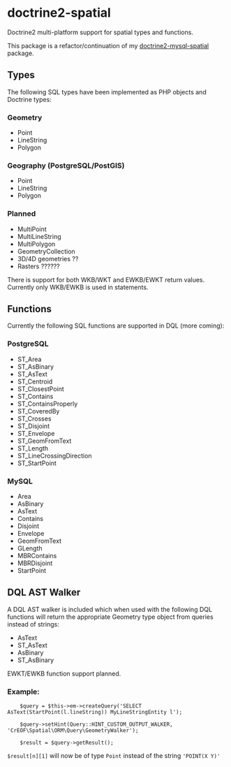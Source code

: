 # doctrine2-spatial

Doctrine2 multi-platform support for spatial types and functions.

This package is a refactor/continuation of my [doctrine2-mysql-spatial](https://github.com/djlambert/doctrine2-mysql-spatial) package.

## Types
The following SQL types have been implemented as PHP objects and Doctrine types:

### Geometry
* Point
* LineString
* Polygon

### Geography (PostgreSQL/PostGIS)
* Point
* LineString
* Polygon

### Planned
* MultiPoint
* MultiLineString
* MultiPolygon
* GeometryCollection
* 3D/4D geometries ??
* Rasters ??????

There is support for both WKB/WKT and EWKB/EWKT return values. Currently only WKB/EWKB is used in statements.

## Functions
Currently the following SQL functions are supported in DQL (more coming):

### PostgreSQL
* ST_Area
* ST_AsBinary
* ST_AsText
* ST_Centroid
* ST_ClosestPoint
* ST_Contains
* ST_ContainsProperly
* ST_CoveredBy
* ST_Crosses
* ST_Disjoint
* ST_Envelope
* ST_GeomFromText
* ST_Length
* ST_LineCrossingDirection
* ST_StartPoint

### MySQL
* Area
* AsBinary
* AsText
* Contains
* Disjoint
* Envelope
* GeomFromText
* GLength
* MBRContains
* MBRDisjoint
* StartPoint

## DQL AST Walker
A DQL AST walker is included which when used with the following DQL functions will return the appropriate Geometry type object from queries instead of strings:

* AsText
* ST_AsText
* AsBinary
* ST_AsBinary

EWKT/EWKB function support planned.

### Example:
        $query = $this->em->createQuery('SELECT AsText(StartPoint(l.lineString)) MyLineStringEntity l');

        $query->setHint(Query::HINT_CUSTOM_OUTPUT_WALKER, 'CrEOF\Spatial\ORM\Query\GeometryWalker');

        $result = $query->getResult();

```$result[n][1]``` will now be of type ```Point``` instead of the string ```'POINT(X Y)'```

